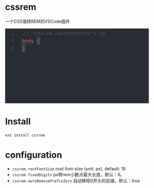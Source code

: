 # cssrem

一个CSS值转REM的VSCode插件

![效果图](screenshots/cssrem.gif)

# Install

```bash
ext install cssrem
```

# configuration

+ `cssrem.rootFontSize` root font-size (unit: px), default: 16
+ `cssrem.fixedDigits` px转rem小数点最大长度，默认：6。
+ `cssrem.autoRemovePrefixZero` 自动移除0开头的前缀，默认：true